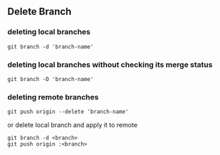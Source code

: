 ## Delete Branch

### deleting local branches

```
git branch -d 'branch-name'
```

### deleting local branches without checking its merge status

```
git branch -D 'branch-name'
```

### deleting remote branches

```
git push origin --delete 'branch-name'
```

or delete local branch and apply it to remote

```
git branch -d <branch>
git push origin :<branch>
```
